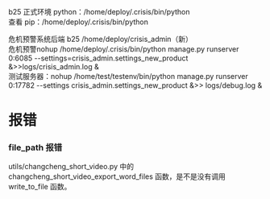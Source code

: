 
b25 正式环境 python：/home/deploy/.crisis/bin/python    
查看 pip：/home/deploy/.crisis/bin/python    


危机预警系统后端 b25 /home/deploy/crisis_admin（新）    
危机预警nohup /home/deploy/.crisis/bin/python manage.py runserver 0:6085 --settings=crisis_admin.settings_new_product &>>logs/crisis_admin.log &    
测试服务器：nohup /home/test/testenv/bin/python manage.py runserver 0:17782 --settings crisis_admin.settings_new_product &>> logs/debug.log &     



# 报错  

### file_path 报错  

utils/changcheng_short_video.py 中的 changcheng_short_video_export_word_files 函数，是不是没有调用 write_to_file 函数。     



